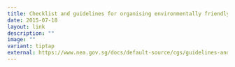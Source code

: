 ```yaml
---
title: Checklist and guidelines for organising environmentally friendly events
date: 2015-07-18
layout: link
description: ""
image: ""
variant: tiptap
external: https://www.nea.gov.sg/docs/default-source/cgs/guidelines-and-checklists-for-organising-environmentally-friendly-public-events.zip
---
```

